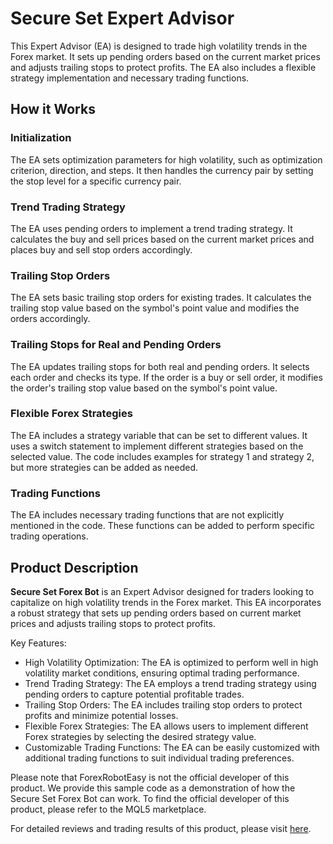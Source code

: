 # Secure Set Expert Advisor

This Expert Advisor (EA) is designed to trade high volatility trends in the Forex market. It sets up pending orders based on the current market prices and adjusts trailing stops to protect profits. The EA also includes a flexible strategy implementation and necessary trading functions.

## How it Works

### Initialization
The EA sets optimization parameters for high volatility, such as optimization criterion, direction, and steps. It then handles the currency pair by setting the stop level for a specific currency pair.

### Trend Trading Strategy
The EA uses pending orders to implement a trend trading strategy. It calculates the buy and sell prices based on the current market prices and places buy and sell stop orders accordingly.

### Trailing Stop Orders
The EA sets basic trailing stop orders for existing trades. It calculates the trailing stop value based on the symbol's point value and modifies the orders accordingly.

### Trailing Stops for Real and Pending Orders
The EA updates trailing stops for both real and pending orders. It selects each order and checks its type. If the order is a buy or sell order, it modifies the order's trailing stop value based on the symbol's point value.

### Flexible Forex Strategies
The EA includes a strategy variable that can be set to different values. It uses a switch statement to implement different strategies based on the selected value. The code includes examples for strategy 1 and strategy 2, but more strategies can be added as needed.

### Trading Functions
The EA includes necessary trading functions that are not explicitly mentioned in the code. These functions can be added to perform specific trading operations.

## Product Description

**Secure Set Forex Bot** is an Expert Advisor designed for traders looking to capitalize on high volatility trends in the Forex market. This EA incorporates a robust strategy that sets up pending orders based on current market prices and adjusts trailing stops to protect profits.

Key Features:
- High Volatility Optimization: The EA is optimized to perform well in high volatility market conditions, ensuring optimal trading performance.
- Trend Trading Strategy: The EA employs a trend trading strategy using pending orders to capture potential profitable trades.
- Trailing Stop Orders: The EA includes trailing stop orders to protect profits and minimize potential losses.
- Flexible Forex Strategies: The EA allows users to implement different Forex strategies by selecting the desired strategy value.
- Customizable Trading Functions: The EA can be easily customized with additional trading functions to suit individual trading preferences.

Please note that ForexRobotEasy is not the official developer of this product. We provide this sample code as a demonstration of how the Secure Set Forex Bot can work. To find the official developer of this product, please refer to the MQL5 marketplace.

For detailed reviews and trading results of this product, please visit [here](https://forexroboteasy.com/forex-robot-review/secure-set-forex-bot-review-high-volatility-trend-trading/).
